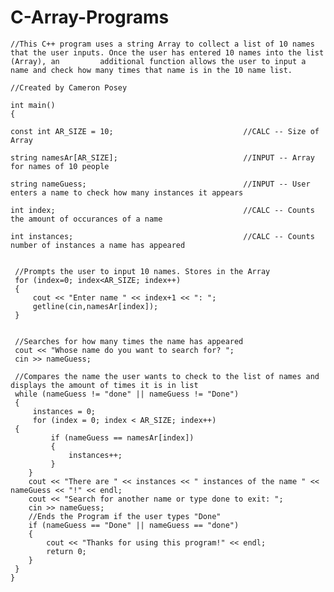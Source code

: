 # C-Array-Programs
    //This C++ program uses a string Array to collect a list of 10 names that the user inputs. Once the user has entered 10 names into the list (Array), an        	additional function allows the user to input a name and check how many times that name is in the 10 name list.

    //Created by Cameron Posey

    int main()
    {
   
    const int AR_SIZE = 10;                             //CALC -- Size of Array

    string namesAr[AR_SIZE];                            //INPUT -- Array for names of 10 people

    string nameGuess;                                   //INPUT -- User enters a name to check how many instances it appears

    int index;                                          //CALC -- Counts the amount of occurances of a name

    int instances;                                      //CALC -- Counts number of instances a name has appeared


     //Prompts the user to input 10 names. Stores in the Array
     for (index=0; index<AR_SIZE; index++)
     {
         cout << "Enter name " << index+1 << ": ";
         getline(cin,namesAr[index]);
     }


     //Searches for how many times the name has appeared
     cout << "Whose name do you want to search for? ";
     cin >> nameGuess;

     //Compares the name the user wants to check to the list of names and displays the amount of times it is in list
     while (nameGuess != "done" || nameGuess != "Done")
     {
         instances = 0;
         for (index = 0; index < AR_SIZE; index++)
	 {
             if (nameGuess == namesAr[index])
             {
                 instances++;
             }
        }
        cout << "There are " << instances << " instances of the name " << nameGuess << "!" << endl;
        cout << "Search for another name or type done to exit: ";
        cin >> nameGuess;
        //Ends the Program if the user types "Done"
        if (nameGuess == "Done" || nameGuess == "done")
        {
            cout << "Thanks for using this program!" << endl;
            return 0;
        }
     }
    }



